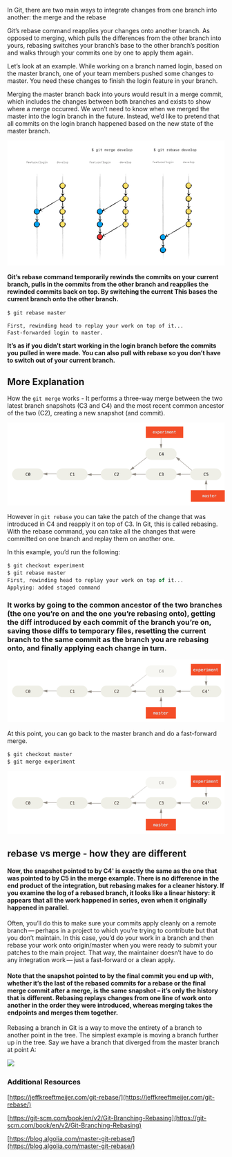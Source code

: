 In Git, there are two main ways to integrate changes from one branch into another: the merge and the rebase

Git’s rebase command reapplies your changes onto another branch. As opposed to merging, which pulls the differences from the other branch into yours, rebasing switches your branch’s base to the other branch’s position and walks through your commits one by one to apply them again.

Let’s look at an example. While working on a branch named login, based on the master branch, one of your team members pushed some changes to master. You need these changes to finish the login feature in your branch.

Merging the master branch back into yours would result in a merge commit, which includes the changes between both branches and exists to show where a merge occurred. We won’t need to know when we merged the master into the login branch in the future. Instead, we’d like to pretend that all commits on the login branch happened based on the new state of the master branch.

<img src="git-rebase.png">

**Git’s rebase command temporarily rewinds the commits on your current branch, pulls in the commits from the other branch and reapplies the rewinded commits back on top. By switching the current This bases the current branch onto the other branch.**

`$ git rebase master`

```
First, rewinding head to replay your work on top of it...
Fast-forwarded login to master.
```

**It’s as if you didn’t start working in the login branch before the commits you pulled in were made. You can also pull with rebase so you don’t have to switch out of your current branch.**

## More Explanation

How the `git merge` works - It performs a three-way merge between the two latest branch snapshots (C3 and C4) and the most recent common ancestor of the two (C2), creating a new snapshot (and commit).

<img src="git-merge.png">

However in `git rebase` you can take the patch of the change that was introduced in C4 and reapply it on top of C3. In Git, this is called rebasing. With the rebase command, you can take all the changes that were committed on one branch and replay them on another one.

In this example, you’d run the following:

```js
$ git checkout experiment
$ git rebase master
First, rewinding head to replay your work on top of it...
Applying: added staged command
```

### It works by going to the common ancestor of the two branches (the one you’re on and the one you’re rebasing onto), getting the diff introduced by each commit of the branch you’re on, saving those diffs to temporary files, resetting the current branch to the same commit as the branch you are rebasing onto, and finally applying each change in turn.

<img src="git-rebase-2.png">

At this point, you can go back to the master branch and do a fast-forward merge.

```js
$ git checkout master
$ git merge experiment
```

<img src="git-rebase-2.png">

## rebase vs merge - how they are different

#### Now, the snapshot pointed to by C4' is exactly the same as the one that was pointed to by C5 in the merge example. There is no difference in the end product of the integration, but rebasing makes for a cleaner history. If you examine the log of a rebased branch, it looks like a linear history: it appears that all the work happened in series, even when it originally happened in parallel.

Often, you’ll do this to make sure your commits apply cleanly on a remote branch — perhaps in a project to which you’re trying to contribute but that you don’t maintain. In this case, you’d do your work in a branch and then rebase your work onto origin/master when you were ready to submit your patches to the main project. That way, the maintainer doesn’t have to do any integration work — just a fast-forward or a clean apply.

#### Note that the snapshot pointed to by the final commit you end up with, whether it’s the last of the rebased commits for a rebase or the final merge commit after a merge, is the same snapshot – it’s only the history that is different. Rebasing replays changes from one line of work onto another in the order they were introduced, whereas merging takes the endpoints and merges them together.

Rebasing a branch in Git is a way to move the entirety of a branch to another point in the tree. The simplest example is moving a branch further up in the tree. Say we have a branch that diverged from the master branch at point A:

<img src="./git-rebase-4.png>">

### Additional Resources

[https://jeffkreeftmeijer.com/git-rebase/](https://jeffkreeftmeijer.com/git-rebase/)

[https://git-scm.com/book/en/v2/Git-Branching-Rebasing](https://git-scm.com/book/en/v2/Git-Branching-Rebasing)

[https://blog.algolia.com/master-git-rebase/](https://blog.algolia.com/master-git-rebase/)

